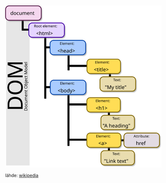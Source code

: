![DOM-kuva](../kuvat/DOM-model.svg)

lähde: [wikipedia](https://en.wikipedia.org/wiki/Document_Object_Model)
